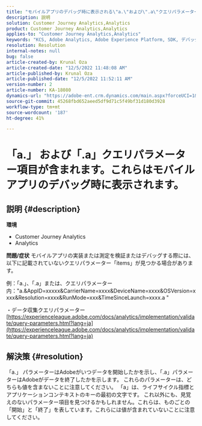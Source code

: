 ```yaml
---
title: "モバイルアプリのデバッグ時に表示される\"a.\"および\".a\"クエリパラメーター項目です。"
description: 説明
solution: Customer Journey Analytics,Analytics
product: Customer Journey Analytics,Analytics
applies-to: "Customer Journey Analytics,Analytics"
keywords: "KCS, Adobe Analytics, Adobe Experience Platform, SDK, デバッグ, クエリパラメーター"
resolution: Resolution
internal-notes: null
bug: false
article-created-by: Krunal Oza
article-created-date: "12/5/2022 11:48:08 AM"
article-published-by: Krunal Oza
article-published-date: "12/5/2022 11:52:11 AM"
version-number: 2
article-number: KA-18080
dynamics-url: "https://adobe-ent.crm.dynamics.com/main.aspx?forceUCI=1&pagetype=entityrecord&etn=knowledgearticle&id=109571ad-9274-ed11-81aa-6045bd006c82"
source-git-commit: 45268fbd652aeed5df9d71c5f49bf31d180d3928
workflow-type: tm+mt
source-wordcount: '187'
ht-degree: 41%

---
```


# 「a.」 および「.a」クエリパラメーター項目が含まれます。これらはモバイルアプリのデバッグ時に表示されます。

## 説明 {#description}

<b>環境</b>
- Customer Journey Analytics
- Analytics



<b>問題/症状</b>
モバイルアプリの実装または測定を検証またはデバッグする際には、以下に記載されていないクエリパラメーター「items」が見つかる場合があります。

例：「a.」、「.a」または、クエリパラメーター内：&quot;a.&amp;AppID=xxxxx&amp;CarrierName=xxxx&amp;DeviceName=xxxx&amp;OSVersion=xxxx&amp;Resolution=xxxx&amp;RunMode=xxx&amp;TimeSinceLaunch=xxxx.a &quot;

・データ収集クエリパラメーター
[https://experienceleague.adobe.com/docs/analytics/implementation/validate/query-parameters.html?lang=ja](https://experienceleague.adobe.com/docs/analytics/implementation/validate/query-parameters.html?lang=ja)




## 解決策 {#resolution}


「a.」 パラメーターはAdobeがいつデータを開始したかを示し、「.a」パラメーターはAdobeがデータを終了したかを示します。 これらのパラメーターは、どちらも値を含まないことに注意してください。 「a」は、ライフサイクル指標とアプリケーションコンテキストのキーの最初の文字です。 これ以外にも、見覚えのないパラメーター項目を見つけるかもしれません。これらは、ものごとの「開始」と「終了」を表しています。これらには値が含まれていないことに注意してください。
